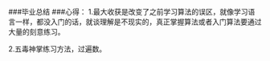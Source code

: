 ###毕业总结
###心得：
1.最大收获是改变了之前学习算法的误区，就像学习语言一样，都没入门的话，就谈理解是不现实的，真正掌握算法或者入门算法要通过大量的刻意练习。  

2.五毒神掌练习方法，过遍数。
